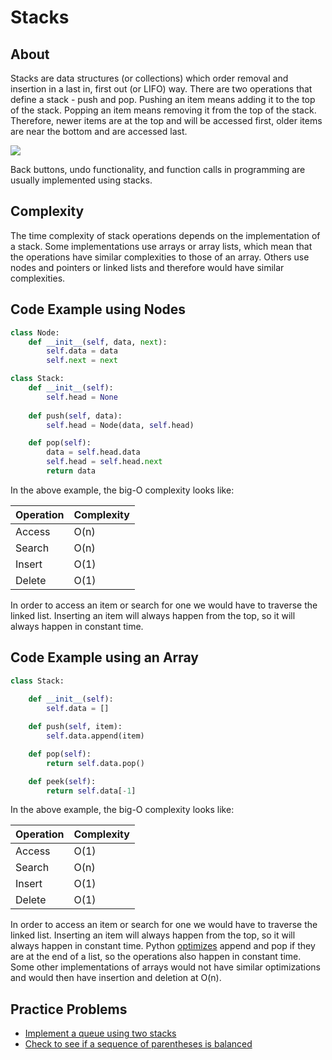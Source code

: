 # Stacks

## About
Stacks are data structures (or collections) which order removal and insertion in a last in, first out (or LIFO) way. There are two operations that define a stack - push and pop. Pushing an item means adding it to the top of the stack. Popping an item means removing it from the top of the stack. Therefore, newer items are at the top and will be accessed first, older items are near the bottom and are accessed last.

![](http://legacy.earlham.edu/~ltnguyen14/cs%20web/pics/stack.png) 

Back buttons, undo functionality, and function calls in programming are usually implemented using stacks.

## Complexity

The time complexity of stack operations depends on the implementation of a stack. Some implementations use arrays or array lists, which mean that the operations have similar complexities to those of an array. Others use nodes and pointers or linked lists and therefore would have similar complexities.


## Code Example using Nodes
```python
class Node:
	def __init__(self, data, next):
		self.data = data
		self.next = next

class Stack:
	def __init__(self):
		self.head = None
	
	def push(self, data):
		self.head = Node(data, self.head)

	def pop(self):
		data = self.head.data
		self.head = self.head.next
		return data 
```
In the above example, the big-O complexity looks like:

|Operation|Complexity|
|---------|----------|
|Access   |O(n)      |
|Search   |O(n)      |
|Insert   |O(1)      |
|Delete   |O(1)      | 

In order to access an item or search for one we would have to traverse the linked list. Inserting an item will always happen from the top, so it will always happen in constant time.


## Code Example using an Array
```python 
class Stack:
	
	def __init__(self):
		self.data = []

	def push(self, item):
		self.data.append(item)

	def pop(self):
		return self.data.pop()

	def peek(self):
		return self.data[-1]
```
In the above example, the big-O complexity looks like:

|Operation|Complexity|
|---------|----------|
|Access   |O(1)      |
|Search   |O(n)      |
|Insert   |O(1)      |
|Delete   |O(1)      | 

In order to access an item or search for one we would have to traverse the linked list. Inserting an item will always happen from the top, so it will always happen in constant time. Python [optimizes](https://www.ics.uci.edu/~pattis/ICS-33/lectures/complexitypython.txt) append and pop if they are at the end of a list, so the operations also happen in constant time. Some other implementations of arrays would not have similar optimizations and would then have insertion and deletion at O(n).

## Practice Problems

* [Implement a queue using two stacks](https://www.hackerrank.com/challenges/ctci-queue-using-two-stacks)
* [Check to see if a sequence of parentheses is balanced](https://www.hackerrank.com/challenges/ctci-balanced-brackets)
